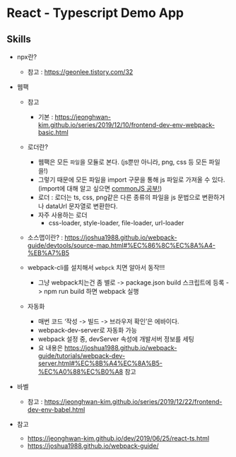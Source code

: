 # React - Typescript Demo App



## Skills
- npx란?
    - 참고 : https://geonlee.tistory.com/32

- 웹팩
    - 참고
        - 기본 : https://jeonghwan-kim.github.io/series/2019/12/10/frontend-dev-env-webpack-basic.html
    - 로더란?
        - 웹팩은 모든 `파일`을 모듈로 본다. (js뿐만 아니라, png, css 등 모든 파일을!)
        - 그렇기 때문에 모든 파일을 import 구문을 통해 js 파일로 가져올 수 있다.
            <br> (import에 대해 알고 싶으면 [commonJS 공부!](https://jeonghwan-kim.github.io/series/2019/12/10/frontend-dev-env-webpack-basic.html#1-%EB%B0%B0%EA%B2%BD))
        - 로더 : 로더는 ts, css, png같은 다른 종류의 파일을 js 문법으로 변환하거나 dataUrl 문자열로 변환한다.
        - 자주 사용하는 로더
            - css-loader, style-loader, file-loader, url-loader
    - 소스맵이란? : https://joshua1988.github.io/webpack-guide/devtools/source-map.html#%EC%86%8C%EC%8A%A4-%EB%A7%B5
    - webpack-cli를 설치해서 `webpck` 치면 알아서 동작!!!
        - 그냥 webpack치는건 좀 별로 -> package.json build 스크립트에 등록 -> npm run build 하면 webpack 실행

    - 자동화
        - 매번 코드 ‘작성 -> 빌드 -> 브라우저 확인’은 에바이다.
        - webpack-dev-server로 자동화 가능
        - webpack 설정 중, devServer 속성에 개발서버 정보를 세팅
        - 요 내용은 https://joshua1988.github.io/webpack-guide/tutorials/webpack-dev-server.html#%EC%8B%A4%EC%8A%B5-%EC%A0%88%EC%B0%A8 참고

- 바벨
    - 참고 : https://jeonghwan-kim.github.io/series/2019/12/22/frontend-dev-env-babel.html

- 참고
    - https://jeonghwan-kim.github.io/dev/2019/06/25/react-ts.html
    - https://joshua1988.github.io/webpack-guide/

